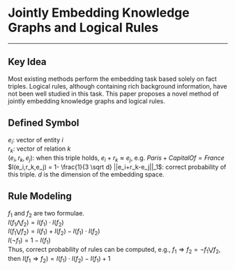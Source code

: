 # Jointly Embedding Knowledge Graphs and Logical Rules  

---

## Key Idea  
Most existing methods perform the embedding
task based solely on fact triples. Logical rules, although containing rich background information, have not been well studied in this
task. This paper proposes a novel method of
jointly embedding knowledge graphs and logical rules.  

## Defined Symbol  
$e_i$: vector of entity $i$  
$r_k$: vector of relation $k$  
$(e_i,r_k,e_j)$: when this triple holds, $e_i+r_k \approx e_j$, e.g. $Paris+CapitalOf = France$  
$I(e_i,r_k,e_j) = 1- \frac{1}{3 \sqrt d} ||e_i+r_k-e_j||_1$: correct probability of this triple. $d$ is the dimension of the embedding space.  

## Rule Modeling
$f_1$ and $f_2$ are two formulae.  
$I(f_1 \bigwedge f_2) = I(f_1)\cdot I(f_2)$  
$I(f_1 \bigvee f_2) = I(f_1) + I(f_2) - I(f_1)\cdot I(f_2)$  
$I(¬f_1) = 1 - I(f_1)$  
Thus, correct probability of rules can be computed, e.g., $f_1 \Rightarrow f_2 = ¬f_1\bigvee f_2$, then $I(f_1 \Rightarrow f_2) = I(f_1)\cdot I(f_2) - I(f_1) + 1$
